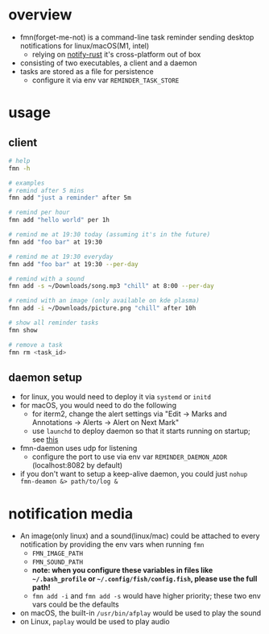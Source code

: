 # overview
- fmn(forget-me-not) is a command-line task reminder sending desktop notifications for linux/macOS(M1, intel)
  - relying on [notify-rust](https://github.com/hoodie/notify-rust) it's cross-platform out of box
- consisting of two executables, a client and a daemon
- tasks are stored as a file for persistence
  - configure it via env var `REMINDER_TASK_STORE`

# usage
## client
```bash
# help
fmn -h

# examples
# remind after 5 mins
fmn add "just a reminder" after 5m

# remind per hour
fmn add "hello world" per 1h

# remind me at 19:30 today (assuming it's in the future)
fmn add "foo bar" at 19:30

# remind me at 19:30 everyday
fmn add "foo bar" at 19:30 --per-day

# remind with a sound
fmn add -s ~/Downloads/song.mp3 "chill" at 8:00 --per-day

# remind with an image (only available on kde plasma)
fmn add -i ~/Downloads/picture.png "chill" after 10h

# show all reminder tasks
fmn show

# remove a task
fmn rm <task_id>
```

## daemon setup
- for linux, you would need to deploy it via `systemd` or `initd`
- for macOS, you would need to do the following
    - for iterm2, change the alert settings via "Edit -> Marks and Annotations -> Alerts -> Alert on Next Mark"
    - use `launchd` to deploy daemon so that it starts running on startup; see [this](https://support.apple.com/guide/terminal/script-management-with-launchd-apdc6c1077b-5d5d-4d35-9c19-60f2397b2369/mac)
- fmn-daemon uses udp for listening
  - configure the port to use via env var `REMINDER_DAEMON_ADDR` (localhost:8082 by default)
- if you don't want to setup a keep-alive daemon, you could just `nohup fmn-deamon &> path/to/log &`

# notification media
- An image(only linux) and a sound(linux/mac) could be attached to every notification by providing the env vars when running `fmn`
  - `FMN_IMAGE_PATH` 
  - `FMN_SOUND_PATH` 
  - **note: when you configure these variables in files like `~/.bash_profile` or `~/.config/fish/config.fish`, please use the full path!**
  - `fmn add -i` and `fmn add -s` would have higher priority; these two env vars could be the defaults
- on macOS, the built-in `/usr/bin/afplay` would be used to play the sound
- on Linux, `paplay` would be used to play audio
